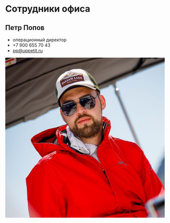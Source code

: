 # Сотрудники офиса

## Петр Попов 
- операционный директор
- +7 900 655 70 43
- pp@uppetit.ru

![Петр Попов.jpeg](%D0%9F%D0%B5%D1%82%D1%80%20%D0%9F%D0%BE%D0%BF%D0%BE%D0%B2.jpeg)